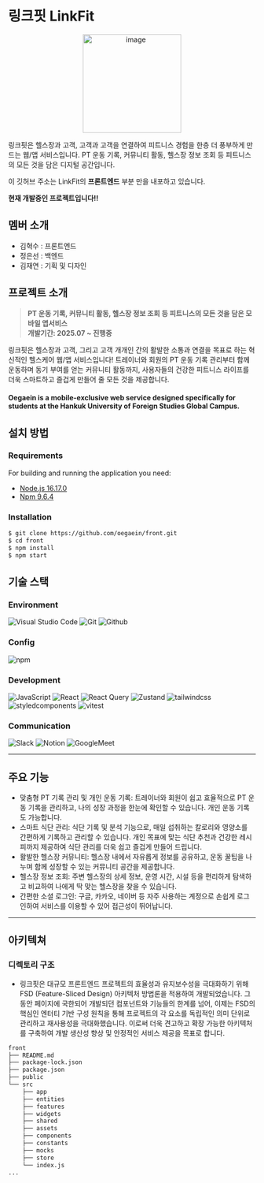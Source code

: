 # 링크핏 LinkFit

<div align="center">
<img width="200" alt="image" src="https://github.com/goldpension/front/assets/70899438/9de207d9-d563-4642-88fe-3c5a20431c38">
</div>

링크핏은 헬스장과 고객, 고객과 고객을 연결하여 피트니스 경험을 한층 더 풍부하게 만드는 웹/앱 서비스입니다. PT 운동 기록, 커뮤니티 활동, 헬스장 정보 조회 등 피트니스의 모든 것을 담은 디지털 공간입니다.

이 깃허브 주소는 LinkFit의 **프론트엔드** 부분 만을 내포하고 있습니다.

**현재 개발중인 프로젝트입니다!!**

## 멤버 소개

- 김혁수 : 프론트엔드
- 정은선 : 백엔드
- 김재연 : 기획 및 디자인

## 프로젝트 소개

> **PT 운동 기록, 커뮤니티 활동, 헬스장 정보 조회 등 피트니스의 모든 것을 담은 모바일 앱서비스** <br/> **개발기간: 2025.07 ~ 진행중**

링크핏은 헬스장과 고객, 그리고 고객 개개인 간의 활발한 소통과 연결을 목표로 하는 혁신적인 헬스케어 웹/앱 서비스입니다! 트레이너와 회원의 PT 운동 기록 관리부터 함께 운동하며 동기 부여를 얻는 커뮤니티 활동까지, 사용자들의 건강한 피트니스 라이프를 더욱 스마트하고 즐겁게 만들어 줄 모든 것을 제공합니다.

#### Oegaein is a mobile-exclusive web service designed specifically for students at the Hankuk University of Foreign Studies Global Campus.

## 설치 방법

### Requirements

For building and running the application you need:

- [Node.js 16.17.0](https://nodejs.org/ca/blog/release/v16.17.0/)
- [Npm 9.6.4](https://www.npmjs.com/package/npm/v/9.6.4)

### Installation

```bash
$ git clone https://github.com/oegaein/front.git
$ cd front
$ npm install
$ npm start
```

## 기술 스택

### Environment

![Visual Studio Code](https://img.shields.io/badge/Visual%20Studio%20Code-007ACC?style=for-the-badge&logo=Visual%20Studio%20Code&logoColor=white)
![Git](https://img.shields.io/badge/Git-F05032?style=for-the-badge&logo=Git&logoColor=white)
![Github](https://img.shields.io/badge/GitHub-181717?style=for-the-badge&logo=GitHub&logoColor=white)

### Config

![npm](https://img.shields.io/badge/npm-CB3837?style=for-the-badge&logo=npm&logoColor=white)

### Development

![JavaScript](https://img.shields.io/badge/TypeScript-3178C6?style=for-the-badge&logo=typescript&logoColor=white)
![React](https://img.shields.io/badge/React-20232A?style=for-the-badge&logo=react&logoColor=61DAFB)
![React Query](https://img.shields.io/badge/Reactquery-FF4154?style=for-the-badge&logo=reactquery&logoColor=white)
![Zustand](https://img.shields.io/badge/Zustand-3578E5?style=for-the-badge&logo=Zustand&logoColor=white)
![tailwindcss](https://img.shields.io/badge/tailwindcss-06B6D4?style=for-the-badge&logo=mui&logoColor=61DAFB)
![styledcomponents](https://img.shields.io/badge/styledcomponents-DB7093?style=for-the-badge&logo=styled-components&logoColor=white)
![vitest](https://img.shields.io/badge/vitest-6E9F18?style=for-the-badge&logo=vitest&logoColor=white)

### Communication

![Slack](https://img.shields.io/badge/Slack-4A154B?style=for-the-badge&logo=Slack&logoColor=white)
![Notion](https://img.shields.io/badge/Notion-000000?style=for-the-badge&logo=Notion&logoColor=white)
![GoogleMeet](https://img.shields.io/badge/GoogleMeet-00897B?style=for-the-badge&logo=Google%20Meet&logoColor=white)

---

## 주요 기능

- 맞춤형 PT 기록 관리 및 개인 운동 기록: 트레이너와 회원이 쉽고 효율적으로 PT 운동 기록을 관리하고, 나의 성장 과정을 한눈에 확인할 수 있습니다. 개인 운동 기록도 가능합니다.
- 스마트 식단 관리: 식단 기록 및 분석 기능으로, 매일 섭취하는 칼로리와 영양소를 간편하게 기록하고 관리할 수 있습니다. 개인 목표에 맞는 식단 추천과 건강한 레시피까지 제공하여 식단 관리를 더욱 쉽고 즐겁게 만들어 드립니다.
- 활발한 헬스장 커뮤니티: 헬스장 내에서 자유롭게 정보를 공유하고, 운동 꿀팁을 나누며 함께 성장할 수 있는 커뮤니티 공간을 제공합니다.
- 헬스장 정보 조회: 주변 헬스장의 상세 정보, 운영 시간, 시설 등을 편리하게 탐색하고 비교하여 나에게 딱 맞는 헬스장을 찾을 수 있습니다.
- 간편한 소셜 로그인: 구글, 카카오, 네이버 등 자주 사용하는 계정으로 손쉽게 로그인하여 서비스를 이용할 수 있어 접근성이 뛰어납니다.

---

## 아키텍쳐

### 디렉토리 구조

- 링크핏은 대규모 프론트엔드 프로젝트의 효율성과 유지보수성을 극대화하기 위해 FSD (Feature-Sliced Design) 아키텍처 방법론을 적용하여 개발되었습니다.
  그동안 페이지에 국한되어 개발되던 컴포넌트와 기능들의 한계를 넘어, 이제는 FSD의 핵심인 엔터티 기반 구성 원칙을 통해 프로젝트의 각 요소를 독립적인 의미 단위로 관리하고 재사용성을 극대화했습니다. 이로써 더욱 견고하고 확장 가능한 아키텍처를 구축하여 개발 생산성 향상 및 안정적인 서비스 제공을 목표로 합니다.

```bash
front
├── README.md
├── package-lock.json
├── package.json
├── public
└── src
    ├── app
    ├── entities
    ├── features
    ├── widgets
    ├── shared
    ├── assets
    ├── components
    ├── constants
    ├── mocks
    ├── store
    └── index.js
...
```
